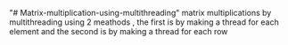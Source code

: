 "# Matrix-multiplication-using-multithreading" 
matrix multiplications by multithreading using 2 meathods , the first is by making a thread for each element and the second is by making a thread for each row
